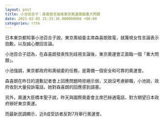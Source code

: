 ```yaml
---
layout: post
title: 小池百合子：森喜朗言論後東京奧運面臨重大問題
date: 2021-02-05 15:33:36.000000000 +08:00
categories: rthk
---
```


日本東京都知事小池百合子說，東京奧組委主席森喜朗致電，就蔑視女性言論表示抱歉，以及誠心撤回言論。

小池百合子認為，在森喜朗發表性別歧視言論後，東京奧運會正面臨一個「重大問題」。

小池強調，東京都政府和奧組委的任務，是籌備一個安全和可靠的奧運會。

森喜朗在昨日的道歉記者會上回應問題時拒絕示弱，又說沒考慮辭職，小池說，政府收到大量投訴電話，她對森喜朗的回應感到語塞。

另外，奧運大臣橋本聖子說，昨天與國際奧委會主席巴赫通電話，對方期望日本政府辦好東京奧運。

而最新民調顯示，近8成受訪者反對7月舉行奧運會。
